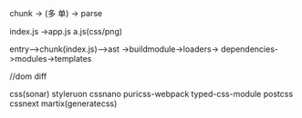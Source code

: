 chunk ->  (多 单)  ->   parse  

index.js ->app.js
          a.js(css/png)


entry-->chunk(index.js)-->ast ->buildmodule->loaders->
dependencies->modules->templates



//dom diff

css(sonar)
styleruon cssnano puricss-webpack
typed-css-module
postcss cssnext
martix(generatecss)